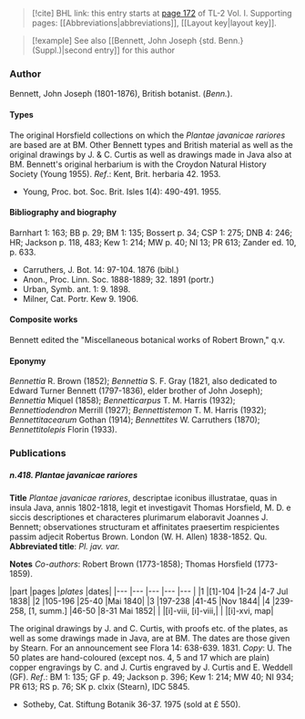 > [!cite] BHL link: this entry starts at [page 172](https://www.biodiversitylibrary.org/item/103414#page/220/mode/1up) of TL-2 Vol. I.
> Supporting pages: [[Abbreviations|abbreviations]], [[Layout key|layout key]].

> [!example] See also [[Bennett, John Joseph {std. Benn.} (Suppl.)|second entry]] for this author

### Author

Bennett, John Joseph (1801-1876), British botanist. (*Benn.*).

#### Types

The original Horsfield collections on which the *Plantae javanicae rariores* are based are at BM. Other Bennett types and British material as well as the original drawings by J. & C. Curtis as well as drawings made in Java also at BM. Bennett's original herbarium is with the Croydon Natural History Society (Young 1955).
*Ref*.: Kent, Brit. herbaria 42. 1953.
- Young, Proc. bot. Soc. Brit. Isles 1(4): 490-491. 1955.

#### Bibliography and biography

Barnhart 1: 163; BB p. 29; BM 1: 135; Bossert p. 34; CSP 1: 275; DNB 4: 246; HR; Jackson p. 118, 483; Kew 1: 214; MW p. 40; NI 13; PR 613; Zander ed. 10, p. 633.
- Carruthers, J. Bot. 14: 97-104. 1876 (bibl.)
- Anon., Proc. Linn. Soc. 1888-1889; 32. 1891 (portr.)
- Urban, Symb. ant. 1: 9. 1898.
- Milner, Cat. Portr. Kew 9. 1906.

#### Composite works

Bennett edited the "Miscellaneous botanical works of Robert Brown," q.v.

#### Eponymy

*Bennettia* R. Brown (1852); *Bennettia* S. F. Gray (1821, also dedicated to Edward Turner Bennett (1797-1836), elder brother of John Joseph); *Bennettia* Miquel (1858); *Bennetticarpus* T. M. Harris (1932); *Bennettiodendron* Merrill (1927); *Bennettistemon* T. M. Harris (1932); *Bennettitacearum* Gothan (1914); *Bennettites* W. Carruthers (1870); *Bennettitolepis* Florin (1933).

### Publications

##### n.418. Plantae javanicae rariores

**Title**
*Plantae javanicae rariores*, descriptae iconibus illustratae, quas in insula Java, annis 1802-1818, legit et investigavit Thomas Horsfield, M. D. e siccis descriptiones et characteres plurimarum elaboravit Joannes J. Bennett; observationes structuram et affinitates praesertim respicientes passim adjecit Robertus Brown. London (W. H. Allen) 1838-1852. Qu.
**Abbreviated title**: *Pl. jav. var.*

**Notes**
*Co-authors*: Robert Brown (1773-1858); Thomas Horsfield (1773-1859).

|part	|pages	|*plates*	|dates|
|---	|---	|---	|---	|---	|
|1	|\[1\]-104	|1-24	|4-7 Jul 1838|
|2	|105-196	|25-40	|Mai 1840|
|3	|197-238	|41-45	|Nov 1844|
|4	|239-258, \[1, summ.\]	|46-50	|8-31 Mai 1852|
|	|\[i\]-viii, \[i\]-viii,|
|	|\[i\]-xvi, map|

The original drawings by J. and C. Curtis, with proofs etc. of the plates, as well as some drawings made in Java, are at BM. The dates are those given by Stearn. For an announcement see Flora 14: 638-639. 1831. *Copy*: U.
The 50 plates are hand-coloured (except nos. 4, 5 and 17 which are plain) copper engravings by C. and J. Curtis engraved by J. Curtis and E. Weddell (GF).
*Ref*.: BM 1: 135; GF p. 49; Jackson p. 396; Kew 1: 214; MW 40; NI 934; PR 613; RS p. 76; SK p. clxix (Stearn), IDC 5845.
- Sotheby, Cat. Stiftung Botanik 36-37. 1975 (sold at £ 550).

